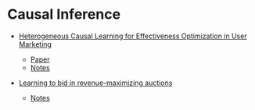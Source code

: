 # Causal Inference

- [Heterogeneous Causal Learning for Effectiveness Optimization
in User Marketing](https://arxiv.org/pdf/2004.09702.pdf)
  - [Paper](https://github.com/ppstacy/paper_reading/blob/causal_inference/causal_inference/Studying%20Heterogeneous%20Causal%20Learning%20for%20Effectiveness%20Optimization%20in%20User%20Marketing%20(1)_withMarginNotes.pdf)
  - [Notes](https://github.com/ppstacy/paper_reading/blob/causal_inference/causal_inference/Heterogeneous%20causal%20learning%20for%20effectiveness.pdf)

- [Learning to bid in revenue-maximizing auctions](https://arxiv.org/pdf/1902.10427.pdf)
  - [Notes](https://github.com/ppstacy/paper_reading/blob/causal_inference-1/causal_inference/Learning%20to%20bid%20in%20revenue-maximizing%20auctions.pdf)
